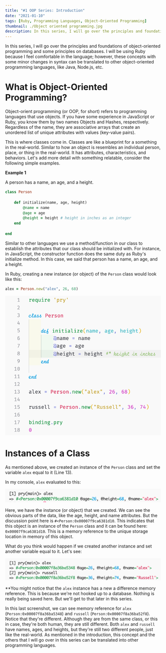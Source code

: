 ```yaml
---
title: "#1 OOP Series: Introduction"
date: "2021-01-10"
tags: [Ruby, Programming Languages, Object-Oriented Programming]
thumbnail: ./Object oriented programming.jpg
description: In this series, I will go over the principles and foundations of object-oriented programming and some principles on databases.
---
```


In this series, I will go over the principles and foundations of object-oriented programming and some principles on databases. I will be using Ruby because I feel comfortable in the language; however, these concepts with some minor changes in syntax can be translated to other object-oriented programming languages, like Java, Node.js, etc.

# What is Object-Oriented Programming?

Object-orient programming (or OOP, for short) refers to programming languages that use objects. If you have some experience in JavaScript or Ruby, you know them by two names Objects and Hashes, respectively. Regardless of the name, they are associative arrays that create an unordered list of unique attributes with values (key-value pairs).

This is where classes come in. Classes are like a blueprint for a something in the real-world. Similar to how an object is resembles an individual person, place, or thing in the real-world. It has attributes, characteristics, and behaviors. Let's add more detail with something relatable, consider the following simple examples.

**Example 1**

A person has a name, an age, and a height.

```ruby
class Person

	def initialize(name, age, height)
		@name = name
		@age = age
		@height = height # height in inches as an integer
	end

end
```

Similar to other languages we use a method/function in our class to establish the attributes that our class should be initialized with. For instance, in JavaScript, the constructor function does the same duty as Ruby's initialize method. In this case, we said that person has a name, an age, and a height.

In Ruby, creating a new instance (or object) of the `Person` class would look like this:

```ruby
alex = Person.new("alex", 26, 68)
```

<img src="./Screen_Shot_2021-01-10_at_4.21.22_PM.png" alt="Person class - screenshot">

# Instances of a Class

As mentioned above, we created an instance of the `Person` class and set the variable `alex` equal to it (Line 13).

In my console, `alex` evaluated to this:

<img src="./Screen_Shot_2021-01-10_at_4.15.00_PM.png" alt="Alex instance of Person class">

Here, we have the instance (or object) that we created. We can see the obvious parts of the data, like the age, height, and name attributes. But the discussion point here is `#<Person:0x00007f9ca6381d10`. This indicates that this object is an instance of the `Person` class and it can be found here: `0x00007f9ca6381d10`. This is a memory reference to the unique storage location in memory of this object.

What do you think would happen if we created another instance and set another variable equal to it. Let's see:

<img src="./Screen_Shot_2021-01-10_at_4.21.52_PM.png" alt="Alex and Russell instance of Person class">

\*\*You might notice that the `alex` instance has a new a difference memory reference. This is because we're not hooked up to a database. Nothing is really being saved here. But we'll get to that later in this series.

In this last screenshot, we can see memory reference for `alex` (`Person:0x00007f8a36ba5348`) and `russell` (`Person:0x00007f8a36ba52f8`). Notice that they're different. Although they are from the same class, or this in case, they're both human, they are still different. Both `alex` and `russell` have names, ages, and heights, but they're still two different people, just like the real-world. As mentioned in the introduction, this concept and the others that I will go over in this series can be translated into other programming languages.
